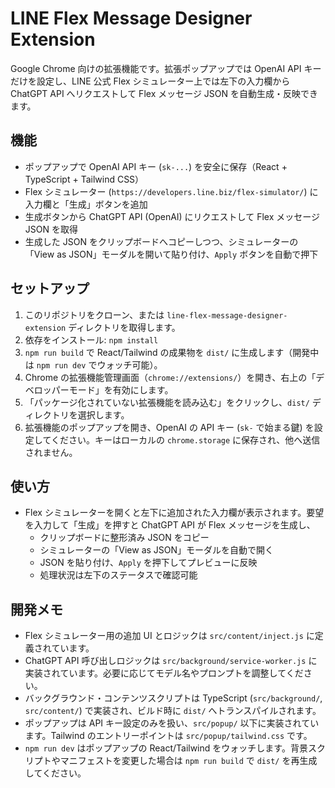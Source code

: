 # LINE Flex Message Designer Extension

Google Chrome 向けの拡張機能です。拡張ポップアップでは OpenAI API キーだけを設定し、LINE 公式 Flex シミュレーター上では左下の入力欄から ChatGPT API へリクエストして Flex メッセージ JSON を自動生成・反映できます。

## 機能
- ポップアップで OpenAI API キー (`sk-...`) を安全に保存（React + TypeScript + Tailwind CSS）
- Flex シミュレーター (`https://developers.line.biz/flex-simulator/`) に入力欄と「生成」ボタンを追加
- 生成ボタンから ChatGPT API (OpenAI) にリクエストして Flex メッセージ JSON を取得
- 生成した JSON をクリップボードへコピーしつつ、シミュレーターの「View as JSON」モーダルを開いて貼り付け、`Apply` ボタンを自動で押下

## セットアップ
1. このリポジトリをクローン、または `line-flex-message-designer-extension` ディレクトリを取得します。
2. 依存をインストール: `npm install`
3. `npm run build` で React/Tailwind の成果物を `dist/` に生成します（開発中は `npm run dev` でウォッチ可能）。
4. Chrome の拡張機能管理画面（`chrome://extensions/`）を開き、右上の「デベロッパーモード」を有効にします。
5. 「パッケージ化されていない拡張機能を読み込む」をクリックし、`dist/` ディレクトリを選択します。
6. 拡張機能のポップアップを開き、OpenAI の API キー (`sk-` で始まる鍵) を設定してください。キーはローカルの `chrome.storage` に保存され、他へ送信されません。

## 使い方
- Flex シミュレーターを開くと左下に追加された入力欄が表示されます。要望を入力して「生成」を押すと ChatGPT API が Flex メッセージを生成し、
  - クリップボードに整形済み JSON をコピー
  - シミュレーターの「View as JSON」モーダルを自動で開く
  - JSON を貼り付け、`Apply` を押下してプレビューに反映
  - 処理状況は左下のステータスで確認可能

## 開発メモ
- Flex シミュレーター用の追加 UI とロジックは `src/content/inject.js` に定義されています。
- ChatGPT API 呼び出しロジックは `src/background/service-worker.js` に実装されています。必要に応じてモデル名やプロンプトを調整してください。
- バックグラウンド・コンテンツスクリプトは TypeScript (`src/background/`, `src/content/`) で実装され、ビルド時に `dist/` へトランスパイルされます。
- ポップアップは API キー設定のみを扱い、`src/popup/` 以下に実装されています。Tailwind のエントリーポイントは `src/popup/tailwind.css` です。
- `npm run dev` はポップアップの React/Tailwind をウォッチします。背景スクリプトやマニフェストを変更した場合は `npm run build` で `dist/` を再生成してください。
